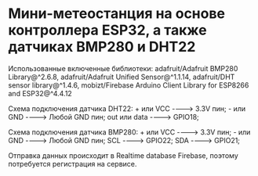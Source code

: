 # Мини-метеостанция на основе контроллера ESP32, а также датчиках BMP280 и DHT22

Использованные включенные библиотеки:
  	adafruit/Adafruit BMP280 Library@^2.6.8,
	adafruit/Adafruit Unified Sensor@^1.1.14,
	adafruit/DHT sensor library@^1.4.6,
	mobizt/Firebase Arduino Client Library for ESP8266 and ESP32@^4.4.12

Схема подключения датчика DHT22:
	+ или VCC ----> 3.3V пин;
 	- или GND ----> Любой GND пин;
  	out или data ----> GPIO18;
   
Схема подключения датчика BMP280:
	+ или VCC ----> 3.3V пин;
 	- или GND ----> Любой GND пин;
  	SCL ----> GPIO22;
   	SDA ----> GPIO21;

Отправка данных происходит в Realtime database Firebase, поэтому потребуется регистрация на сервисе.
